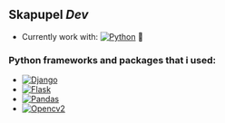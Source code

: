## Skapupel _Dev_
- Currently work with: [![Python](https://img.shields.io/badge/Python-blue.svg?style=for-the-badge&logo=python)](https://www.python.org/) 🐍

### Python frameworks and packages that i used:
- [![Django](https://img.shields.io/badge/Django-green.svg?style=flat&logo=django)](https://www.djangoproject.com/)
- [![Flask](https://img.shields.io/badge/Flask-grey.svg?style=flat&logo=flask)](https://flask.palletsprojects.com)
- [![Pandas](https://img.shields.io/badge/Pandas-blue.svg?style=flat&logo=pandas)](https://pandas.pydata.org/)
- [![Opencv2](https://img.shields.io/badge/Opencv2-red.svg?style=flat&logo=opencv)](https://opencv.org/)
